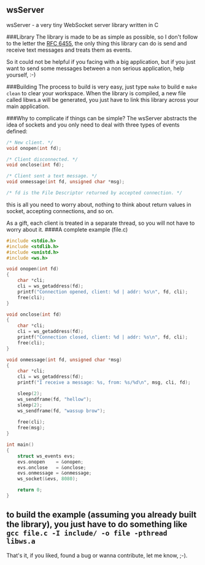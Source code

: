 ## wsServer
wsServer - a very tiny WebSocket server library written in C

###Library
The library is made to be as simple as possible, so I don't follow to the letter the [RFC 6455](https://tools.ietf.org/html/rfc6455), the
only thing this library can do is send and receive text messages and treats them as events.

So it could not be helpful if you facing with a big application, but if you just want to send some messages between a non
serious application, help yourself, :-)

###Building
The process to build is very easy, just type ``make`` to build e ``make clean`` to clear your workspace. When the library
is compiled, a new file called libws.a will be generated, you just have to link this library across your main application.

###Why to complicate if things can be simple?
The wsServer abstracts the idea of sockets and you only need to deal with three types of events defined:

```c
/* New client. */
void onopen(int fd);

/* Client disconnected. */
void onclose(int fd);

/* Client sent a text message. */
void onmessage(int fd, unsigned char *msg);

/* fd is the File Descriptor returned by accepted connection. */
```
this is all you need to worry about, nothing to think about return values in socket, accepting connections, and so on.

As a gift, each client is treated in a separate thread, so you will not have to worry about it.
####A complete example (file.c)
```c
#include <stdio.h>
#include <stdlib.h>
#include <unistd.h>
#include <ws.h>

void onopen(int fd)
{
	char *cli;
	cli = ws_getaddress(fd);
	printf("Connection opened, client: %d | addr: %s\n", fd, cli);
	free(cli);
}

void onclose(int fd)
{
	char *cli;
	cli = ws_getaddress(fd);
	printf("Connection closed, client: %d | addr: %s\n", fd, cli);
	free(cli);
}

void onmessage(int fd, unsigned char *msg)
{
	char *cli;
	cli = ws_getaddress(fd);
	printf("I receive a message: %s, from: %s/%d\n", msg, cli, fd);

	sleep(2);
	ws_sendframe(fd, "hellow");
	sleep(2);
	ws_sendframe(fd, "wassup brow");
	
	free(cli);
	free(msg);
}

int main()
{
	struct ws_events evs;
	evs.onopen    = &onopen;
	evs.onclose   = &onclose;
	evs.onmessage = &onmessage;
	ws_socket(&evs, 8080);

	return 0;
}
 ```
 to build the example (assuming you already built the library), you just have to do 
 something like `gcc file.c -I include/ -o file -pthread libws.a`
 ----------------------------
 That's it, if you liked, found a bug or wanna contribute, let me know, ;-).
 
